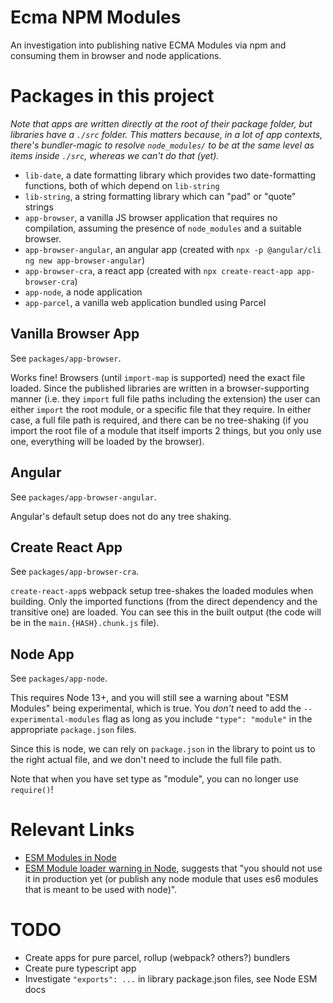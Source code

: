 # Ecma NPM Modules

An investigation into publishing native ECMA Modules via npm and consuming them in browser and node applications.

# Packages in this project

_Note that apps are written directly at the root of their package folder, but libraries have a `./src` folder. This matters because, in a lot of app contexts, there's bundler-magic to resolve `node_modules/` to be at the same level as items inside `./src`, whereas we can't do that (yet)._

- `lib-date`, a date formatting library which provides two date-formatting functions, both of which depend on `lib-string`
- `lib-string`, a string formatting library which can "pad" or "quote" strings
- `app-browser`, a vanilla JS browser application that requires no compilation, assuming the presence of `node_modules` and a suitable browser.
- `app-browser-angular`, an angular app (created with `npx -p @angular/cli ng new app-browser-angular`)
- `app-browser-cra`, a react app (created with `npx create-react-app app-browser-cra`)
- `app-node`, a node application
- `app-parcel`, a vanilla web application bundled using Parcel

## Vanilla Browser App

See `packages/app-browser`.

Works fine! Browsers (until `import-map` is supported) need the exact file loaded. Since the published libraries are written in a browser-supporting manner (i.e. they `import` full file paths including the extension) the user can either `import` the root module, or a specific file that they require. In either case, a full file path is required, and there can be no tree-shaking (if you import the root file of a module that itself imports 2 things, but you only use one, everything will be loaded by the browser).

## Angular

See `packages/app-browser-angular`.

Angular's default setup does not do any tree shaking.

## Create React App

See `packages/app-browser-cra`.

`create-react-app`s webpack setup tree-shakes the loaded modules when building. Only the imported functions (from the direct dependency and the transitive one) are loaded. You can see this in the built output (the code will be in the `main.{HASH}.chunk.js` file).

## Node App

See `packages/app-node`.

This requires Node 13+, and you will still see a warning about "ESM Modules" being experimental, which is true. You _don't_ need to add the `--experimental-modules` flag as long as you include `"type": "module"` in the appropriate `package.json` files.

Since this is node, we can rely on `package.json` in the library to point us to the right actual file, and we don't need to include the full file path.

Note that when you have set type as "module", you can no longer use `require()`!

# Relevant Links

- [ESM Modules in Node](https://nodejs.org/api/esm.html)
- [ESM Module loader warning in Node](https://github.com/nodejs/node/issues/30213), suggests that "you should not use it in production yet (or publish any node module that uses es6 modules that is meant to be used with node)".

# TODO

- Create apps for pure parcel, rollup (webpack? others?) bundlers
- Create pure typescript app
- Investigate `"exports": ...` in library package.json files, see Node ESM docs
